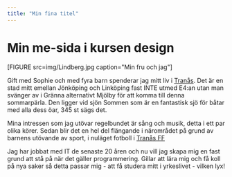 ```yaml
---
title: "Min fina titel"
---
```

Min me-sida i kursen design
=========================

[FIGURE src=img/Lindberg.jpg caption="Min fru och jag"]

Gift med Sophie och med fyra barn spenderar jag mitt liv i [Tranås](https://tranas.se). Det är en stad mitt emellan Jönköping och Linköping fast INTE utmed E4:an utan man svänger av i Gränna alternativt Mjölby för att komma till denna sommarpärla. Den ligger vid sjön Sommen som är en fantastisk sjö för båtar med alla dess öar, 345 st sägs det.

Mina intressen som jag utövar regelbundet är sång och musik, detta i ett par olika körer. Sedan blir det en hel del flängande i närområdet på grund av barnens utövande av sport, i nuläget fotboll i [Tranås FF](https://tranasff.se)  

Jag har jobbat med IT de senaste 20 åren och nu vill jag skapa mig en fast grund att stå på när det gäller programmering. Gillar att lära mig och få koll på nya saker så detta passar mig - att få studera mitt i yrkeslivet - vilken lyx!
